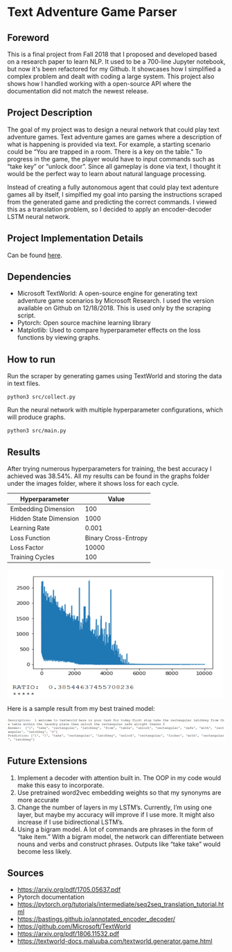# Text Adventure Game Parser

## Foreword
This is a final project from Fall 2018 that I proposed and developed based on a research paper to learn NLP. It used to be a 700-line Jupyter notebook, but now it's been refactored for my Github. It showcases how I simplified a complex problem and dealt with coding a large system. This project also shows how I handled working with a open-source API where the documentation did not match the newest release.

## Project Description
The goal of my project was to design a neural network that could play text adventure games. Text adventure games are games where a description of what is happening is provided via text. For example, a starting scenario could be “You are trapped in a room. There is a key on the table.” To progress in the game, the player would have to input commands such as “take key” or “unlock door”. Since all gameplay is done via text, I thought it would be the perfect way to learn about natural language processing.

Instead of creating a fully autonomous agent that could play text adenture games all by itself, I simplfied my goal into parsing the instructions scraped from the generated game and predicting the correct commands. I viewed this as a translation problem, so I decided to apply an encoder-decoder LSTM neural network.

## Project Implementation Details

Can be found [here](src/README.md).

## Dependencies

* Microsoft TextWorld: A open-source engine for generating text adventure game scenarios by Microsoft Research. I used the version available on Github on 12/18/2018. This is used only by the scraping script.
* Pytorch: Open source machine learning library
* Matplotlib: Used to compare hyperparameter effects on the loss functions by viewing graphs.

## How to run

Run the scraper by generating games using TextWorld and storing the data in text files.

```
python3 src/collect.py
```

Run the neural network with multiple hyperparameter configurations, which will produce graphs.

```
python3 src/main.py
```

## Results

After trying numerous hyperparameters for training, the best accuracy I achieved was 38.54%. All my results can be found in the graphs folder under the images folder, where it shows loss for each cycle.

| Hyperparameter | Value |
| --- | --- |
| Embedding Dimension | 100 |
| Hidden State Dimension | 1000 |
| Learning Rate | 0.001 |
| Loss Function | Binary Cross-Entropy |
| Loss Factor | 10000 |
| Training Cycles | 100 |

<a href="url"><img src="https://github.com/asannasi/txt_adv_nlp/blob/master/images/graphs/best.png" align="center" height="300" width="500" ></a>

Here is a sample result from my best trained model:

![](images/sample_result.png)

## Future Extensions

1. Implement a decoder with attention built in. The OOP in my code would make this easy to incorporate.
2. Use pretrained word2vec embedding weights so that my synonyms are more accurate
3. Change the number of layers in my LSTM’s. Currently, I’m using one layer, but maybe my accuracy will improve if I use more. It might also increase if I use bidirectional LSTM’s. 
4. Using a bigram model. A lot of commands are phrases in the form of “take item.” With a bigram model, the network can differentiate between nouns and verbs and construct phrases. Outputs like “take take” would become less likely. 

## Sources
* https://arxiv.org/pdf/1705.05637.pdf
* Pytorch documentation
* https://pytorch.org/tutorials/intermediate/seq2seq_translation_tutorial.html
* https://bastings.github.io/annotated_encoder_decoder/
* https://github.com/Microsoft/TextWorld
* https://arxiv.org/pdf/1806.11532.pdf
* https://textworld-docs.maluuba.com/textworld.generator.game.html

